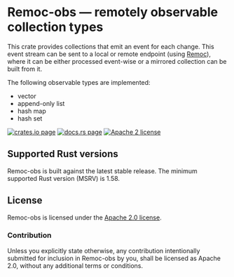 # Remoc-obs — remotely observable collection types

This crate provides collections that emit an event for each change.
This event stream can be sent to a local or remote endpoint (using [Remoc]),
where it can be either processed event-wise or a mirrored collection can
be built from it.

The following observable types are implemented:
  * vector
  * append-only list
  * hash map
  * hash set

[Remoc]: https://crates.io/crates/remoc
[![crates.io page](https://img.shields.io/crates/v/remoc-obs)](https://crates.io/crates/remoc-obs)
[![docs.rs page](https://docs.rs/remoc-obs/badge.svg)](https://docs.rs/remoc-obs)
[![Apache 2 license](https://img.shields.io/crates/l/remoc-obs)](https://raw.githubusercontent.com/surban/remoc-obs/master/LICENSE)

## Supported Rust versions

Remoc-obs is built against the latest stable release.
The minimum supported Rust version (MSRV) is 1.58.

## License

Remoc-obs is licensed under the [Apache 2.0 license].

[Apache 2.0 license]: https://github.com/surban/remoc-obc/blob/master/LICENSE

### Contribution

Unless you explicitly state otherwise, any contribution intentionally submitted
for inclusion in Remoc-obs by you, shall be licensed as Apache 2.0, without any
additional terms or conditions.
